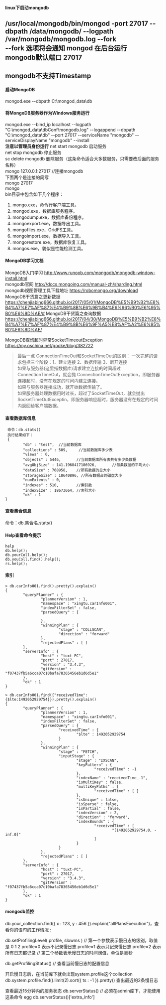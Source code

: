 #### linux下启动mongodb
/usr/local/mongodb/bin/mongod  -port 27017 --dbpath /data/mongodb/ --logpath /var/mongodb/mongodb.log --fork  
--fork 选项将会通知 mongod 在后台运行  
mongodb默认端口 27017  
--------------------------------------------------------------------------------------
mongodb不支持Timestamp
--------------------------------------------------------------------------------------
#### 启动MongoDB
mongod.exe --dbpath C:\mongod_data\db
#### 将MongoDB服务器作为Windows服务运行
mongod.exe --bind_ip localhost --logpath "C:\mongod_data\dbConf\mongodb.log" --logappend --dbpath "C:\mongod_data\db" --port 27017 --serviceName "mongodb" --serviceDisplayName "mongodb" --install  
**注意以管理员身份运行**
net start mongodb  启动服务  
net stop mongodb   停止服务  
sc delete mongodb   删除服务（这条命令适合大多数服务，只需要改后面的服务名称）  
mongo 127.0.0.1:27017 //连接mongodb  
下面两个是连接的简写  
mongo 27017  
mongo  
bin目录中包含如下几个程序：
1. mongo.exe，命令行客户端工具。  
2. mongod.exe，数据库服务程序。  
3. mongodump.exe，数据库备份程序。  
4. mongoexport.exe，数据导出工具。  
5. mongofiles.exe，GridFS工具。  
6. mongoimport.exe，数据导入工具。  
7. mongorestore.exe，数据库恢复工具。  
8. mongos.exe，貌似是性能检测工具。  
#### MongoDB学习文档
MongoDB入门学习     http://www.runoob.com/mongodb/mongodb-window-install.html  
mongodb官网       http://docs.mongoing.com/manual-zh/sharding.html  
mongodb视图管理工具下载地址      https://robomongo.org/download  
MongoDB干货篇之更新数据         https://chenjiabing666.github.io/2017/05/01/MongoDB%E5%B9%B2%E8%B4%A7%E7%AF%87%E4%B9%8B%E6%9B%B4%E6%96%B0%E6%95%B0%E6%8D%AE/#
MongoDB干货篇之查询数据         https://chenjiabing666.github.io/2017/04/30/MongoDB%E5%B9%B2%E8%B4%A7%E7%AF%87%E4%B9%8B%E6%9F%A5%E8%AF%A2%E6%95%B0%E6%8D%AE/


MongoDB查询超时异常SocketTimeoutException   https://my.oschina.net/gooke/blog/382722  
> 最后一点 ConnectionTimeOut和SocketTimeOut的区别：
> 一次完整的请求包括三个阶段：1、建立连接 2、数据传输 3、断开连接  
> 如果与服务器(这里指数据库)请求建立连接的时间超过ConnectionTimeOut，就会抛 ConnectionTimeOutException，即服务器连接超时，没有在规定的时间内建立连接。  
> 如果与服务器连接成功，就开始数据传输了。  
> 如果服务器处理数据用时过长，超过了SocketTimeOut，就会抛出SocketTimeOutExceptin，即服务器响应超时，服务器没有在规定的时间内返回给客户端数据。  
#### 查看数据库信息

```
 命令：db.stats()
 执行结果如下：
 {
        "db" : "test",  //当前数据库
        "collections" : 509,     //当前数据库多少表
        "views" : 0,
        "objects" : 5446,       //当前数据库所有表共有多少条数据 
        "avgObjSize" : 141.1968417186926,       //每条数据的平均大小
        "dataSize" : 768958,    //所有数据的总大小 
        "storageSize" : 18640896, //所有数据占的磁盘大小
        "numExtents" : 0,
        "indexes" : 510,        //索引数
        "indexSize" : 18673664, //索引大小
        "ok" : 1
}
```
#### 查看集合信息
命令：db.集合名.stats()

#### Help查看命令提示
```
help
db.help();
db.yourColl.help();
db.youColl.find().help();
rs.help();
```
#### 索引
```
> db.carInfo001.find().pretty().explain()
{
        "queryPlanner" : {
                "plannerVersion" : 1,
                "namespace" : "xingtu.carInfo001",
                "indexFilterSet" : false,
                "parsedQuery" : {

                },
                "winningPlan" : {
                        "stage" : "COLLSCAN",
                        "direction" : "forward"
                },
                "rejectedPlans" : [ ]
        },
        "serverInfo" : {
                "host" : "tuxt-PC",
                "port" : 27017,
                "version" : "3.4.3",
                "gitVersion" : "f07437fb5a6cca07c10bafa78365456eb1d6d5e1"
        },
        "ok" : 1
}
```
```
> db.carInfo001.find({"receivedTime":{$lte:1492052929754}}).pretty().explain()
{
        "queryPlanner" : {
                "plannerVersion" : 1,
                "namespace" : "xingtu.carInfo001",
                "indexFilterSet" : false,
                "parsedQuery" : {
                        "receivedTime" : {
                                "$lte" : 1492052929754
                        }
                },
                "winningPlan" : {
                        "stage" : "FETCH",
                        "inputStage" : {
                                "stage" : "IXSCAN",
                                "keyPattern" : {
                                        "receivedTime" : -1
                                },
                                "indexName" : "receivedTime_-1",
                                "isMultiKey" : false,
                                "multiKeyPaths" : {
                                        "receivedTime" : [ ]
                                },
                                "isUnique" : false,
                                "isSparse" : false,
                                "isPartial" : false,
                                "indexVersion" : 2,
                                "direction" : "forward",
                                "indexBounds" : {
                                        "receivedTime" : [
                                                "[1492052929754.0, -inf.0]"
                                        ]
                                }
                        }
                },
                "rejectedPlans" : [ ]
        },
        "serverInfo" : {
                "host" : "tuxt-PC",
                "port" : 27017,
                "version" : "3.4.3",
                "gitVersion" : "f07437fb5a6cca07c10bafa78365456eb1d6d5e1"
        },
        "ok" : 1
}
```
#### mongodb监控
db.your_collection.find({ x : 123, y : 456 }).explain("allPlansExecution")，查看你的语句的工作情况 :

db.setProfilingLevel( profile, slowms )
// 第一个参数表示慢日志的级别，取值是 0 1 2
        profile=0  表示不记录慢日志
        profile=1  表示只记录慢日志
        profile=2  表示所有日志都记录
// 第二个参数表示慢日志的时间阀值，单位是毫秒

db.getProfilingStatus()
// 查看当前慢日志的配置信息

开启慢日志后，在当前库下就会出现system.profile这个collection
 db.system.profile.find().limit(2).sort({ ts : -1 }).pretty() 查出最近的2条慢日志

查看最近15分钟内的服务状态
db.serverStatus()
// 必须在admin库下，才能使用这条命令
egg db.serverStatus()['extra_info']